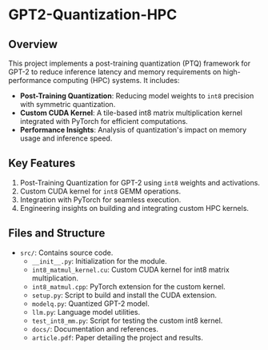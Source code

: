 # GPT2-Quantization-HPC

## Overview
This project implements a post-training quantization (PTQ) framework for GPT-2 to reduce inference latency and memory requirements on high-performance computing (HPC) systems. It includes:
- **Post-Training Quantization**: Reducing model weights to `int8` precision with symmetric quantization.
- **Custom CUDA Kernel**: A tile-based int8 matrix multiplication kernel integrated with PyTorch for efficient computations.
- **Performance Insights**: Analysis of quantization's impact on memory usage and inference speed.

## Key Features
1. Post-Training Quantization for GPT-2 using `int8` weights and activations.
2. Custom CUDA kernel for `int8` GEMM operations.
3. Integration with PyTorch for seamless execution.
4. Engineering insights on building and integrating custom HPC kernels.

## Files and Structure
- `src/`: Contains source code.
  - `__init__.py`: Initialization for the module.
  - `int8_matmul_kernel.cu`: Custom CUDA kernel for int8 matrix multiplication.
  - `int8_matmul.cpp`: PyTorch extension for the custom kernel.
  - `setup.py`: Script to build and install the CUDA extension.
  - `modelq.py`: Quantized GPT-2 model.
  - `llm.py`: Language model utilities.
  - `test_int8_mm.py`: Script for testing the custom int8 kernel.
  - `docs/`: Documentation and references.
  - `article.pdf`: Paper detailing the project and results.
